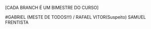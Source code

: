 [CADA BRANCH É UM BIMESTRE DO CURSO]

#GABRIEL (MESTE DE TODOS!!!) / RAFAEL VITOR(Suspeito) SAMUEL FRENTISTA